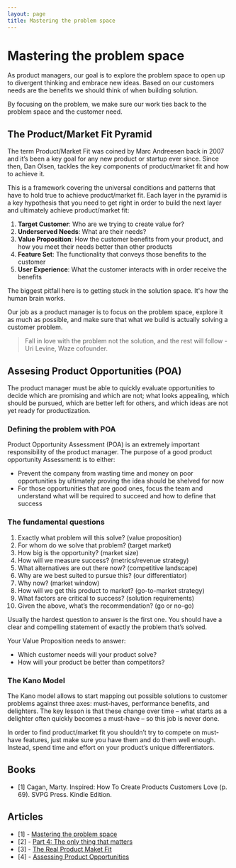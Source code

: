 ```yaml
---
layout: page
title: Mastering the problem space
---
```


# Mastering the problem space

As product managers, our goal is to explore the problem space to open up to divergent thinking and embrace new ideas. Based on our customers needs are the benefits we should think of when building solution.

By focusing on the problem, we make sure our work ties back to the problem space and the customer need.

## The Product/Market Fit Pyramid

The term Product/Market Fit was coined by Marc Andreesen back in 2007 and it’s been a key goal for any new product or startup ever since. Since then, Dan Olsen, tackles the key components of product/market fit and how to achieve it.

This is a framework covering the universal conditions and patterns that have to hold true to achieve product/market fit. Each layer in the pyramid is a key hypothesis that you need to get right in order to build the next layer and ultimately achieve product/market fit:

<!-- insert image -->

1. **Target Customer**: Who are we trying to create value for?
2. **Underserved Needs**: What are their needs?
3. **Value Proposition**: How the customer benefits from your product, and how you meet their needs better than other products
4. **Feature Set**: The functionality that conveys those benefits to the customer
5. **User Experience**: What the customer interacts with in order receive the benefits

The biggest pitfall here is to getting stuck in the solution space. It's how the human brain works.

Our job as a product manager is to focus on the problem space, explore it as much as possible, and make sure that what we build is actually solving a customer problem.

> Fall in love with the problem not the solution, and the rest will follow - Uri Levine, Waze cofounder. 

## Assesing Product Opportunities (POA)

The product manager must be able to quickly evaluate opportunities to decide which are promising and which are not; what looks appealing, which should be pursued, which are better left for others, and which ideas are not yet ready for productization.

### Defining the problem with POA

Product Opportunity Assessment (POA) is an extremely important responsibility of the product manager. The purpose of a good product opportunity Assessmentt is to either:

- Prevent the company from wasting time and money on poor opportunities by ultimately proving the idea should be shelved for now
- For those opportunities that are good ones, focus the team and understand what will be required to succeed and how to define that success

### The fundamental questions 

1. Exactly what problem will this solve? (value proposition) 
2. For whom do we solve that problem? (target market) 
3. How big is the opportunity? (market size) 
4. How will we measure success? (metrics/revenue strategy) 
5. What alternatives are out there now? (competitive landscape) 
6. Why are we best suited to pursue this? (our differentiator) 
7. Why now? (market window) 
8. How will we get this product to market? (go-to-market strategy) 
9. What factors are critical to success? (solution requirements) 
10. Given the above, what’s the recommendation? (go or no-go)

Usually the hardest question to answer is the first one. You should have a clear and compelling statement of exactly the problem that’s solved.

Your Value Proposition needs to answer: 
- Which customer needs will your product solve?
- How will your product be better than competitors?


### The Kano Model

The Kano model allows to start mapping out possible solutions to customer problems against three axes: must-haves, performance benefits, and delighters. The key lesson is that these change over time – what starts as a delighter often quickly becomes a must-have – so this job is never done.

In order to find product/market fit you shouldn’t try to compete on must-have features, just make sure you have them and do them well enough. Instead, spend time and effort on your product’s unique differentiators.

<!-- insert image -->

## Books
- [1] Cagan, Marty. Inspired: How To Create Products Customers Love (p. 69). SVPG Press. Kindle Edition. 

## Articles
- [1] - [Mastering the problem space](https://www.mindtheproduct.com/2018/08/mastering-the-problem-space-for-product-market-fit-by-dan-olsen/)
- [2] - [Part 4: The only thing that matters](https://pmarchive.com/guide_to_startups_part4.html)
- [3] - [The Real Product Maket Fit](https://blog.ycombinator.com/the-real-product-market-fit/) 
- [4] - [Assessing Product Opportunities](https://svpg.com/assessing-product-opportunities/)